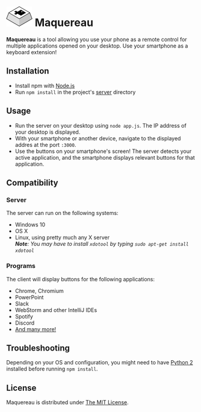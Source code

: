 # ![Maquereau logo](maquereau.png) Maquereau
**Maquereau** is a tool allowing you use your phone as a remote control for multiple applications opened on your desktop. Use your smartphone as a keyboard extension!

## Installation

- Install npm with [Node.js](https://nodejs.org/en/)
- Run `npm install` in the project's [server](/server) directory

## Usage

- Run the server on your desktop using `node app.js`. The IP address of your desktop is displayed.
- With your smartphone or another device, navigate to the displayed addres at the port `:3000`.
- Use the buttons on your smartphone's screen! The server detects your active application, and the smartphone displays relevant buttons for that application.

## Compatibility

### Server

The server can run on the following systems:

- Windows 10
- OS X
- Linux, using pretty much any X server  
_**Note**: You may have to install `xdotool` by typing `sudo apt-get install xdotool`_

### Programs

The client will display buttons for the following applications:

- Chrome, Chromium
- PowerPoint
- Slack
- WebStorm and other IntelliJ IDEs
- Spotify
- Discord
- [And many more!](/server/layouts)

## Troubleshooting

Depending on your OS and configuration, you might need to have [Python 2](https://www.python.org/) installed before running `npm install`.

## License

Maquereau is distributed under [The MIT License](http://opensource.org/licenses/MIT).
